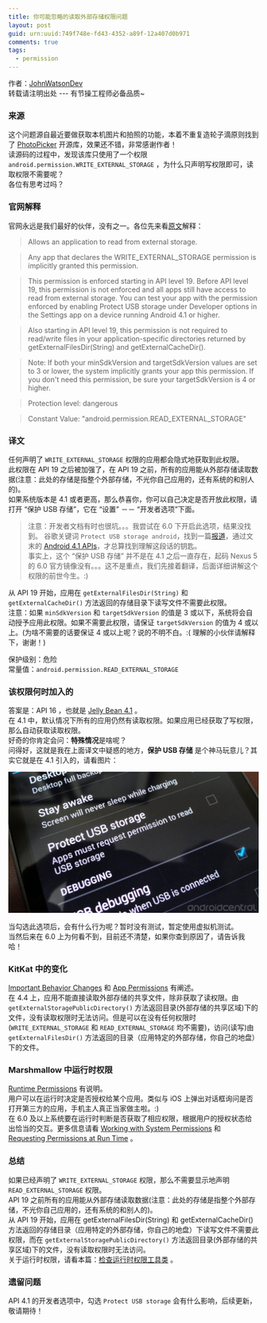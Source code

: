 ```yaml
---
title: 你可能忽略的读取外部存储权限问题
layout: post
guid: urn:uuid:749f748e-fd43-4352-a89f-12a407d0b971
comments: true
tags:
  - permission
---
```


作者：[JohnWatsonDev](http://www.johnwatsondev.com)  
转载请注明出处 --- 有节操工程师必备品质~

### 来源
这个问题源自最近要做获取本机图片和拍照的功能，本着不重复造轮子滴原则找到了 [PhotoPicker](https://github.com/donglua/PhotoPicker) 开源库，效果还不错，非常感谢作者！  
读源码的过程中，发现该库只使用了一个权限 `android.permission.WRITE_EXTERNAL_STORAGE` ，为什么只声明写权限即可，读取权限不需要呢？  
各位有思考过吗？

### 官网解释
官网永远是我们最好的伙伴，没有之一。各位先来看[原文](http://developer.android.com/reference/android/Manifest.permission.html#READ_EXTERNAL_STORAGE)解释：  

> Allows an application to read from external storage.

> Any app that declares the WRITE_EXTERNAL_STORAGE permission is implicitly granted this permission.

> This permission is enforced starting in API level 19. Before API level 19, this permission is not enforced and all apps still have access to read from external storage. You can test your app with the permission enforced by enabling Protect USB storage under Developer options in the Settings app on a device running Android 4.1 or higher.

> Also starting in API level 19, this permission is not required to read/write files in your application-specific directories returned by getExternalFilesDir(String) and getExternalCacheDir().

> Note: If both your minSdkVersion and targetSdkVersion values are set to 3 or lower, the system implicitly grants your app this permission. If you don't need this permission, be sure your targetSdkVersion is 4 or higher.

> Protection level: dangerous

> Constant Value: "android.permission.READ_EXTERNAL_STORAGE"

### 译文
任何声明了 `WRITE_EXTERNAL_STORAGE` 权限的应用都会隐式地获取到此权限。  
此权限在 API 19 之后被加强了，在 API 19 之前，所有的应用能从外部存储读取数据(注意：此处的存储是指整个外部存储，不光你自己应用的，还有系统的和别人的)。  
如果系统版本是 4.1 或者更高，那么恭喜你，你可以自己决定是否开放此权限，请打开 “保护 USB 存储”，它在 “设置” －－ “开发者选项”下面。

> 注意：开发者文档有时也很坑。。。我尝试在 6.0 下开启此选项，结果没找到。
> 谷歌关键词 `Protect USB storage android`，找到一篇[报道](http://www.androidcentral.com/jelly-bean-brings-new-permission-along-read-external-storage)，通过文末的 [Android 4.1 APIs](http://developer.android.com/about/versions/android-4.1.html)，才总算找到理解这段话的钥匙。  
> 事实上，这个 “保护 USB 存储” 并不是在 4.1 之后一直存在，起码 Nexus 5 的 6.0 官方镜像没有。。。这不是重点，我们先接着翻译，后面详细讲解这个权限的前世今生。:)

从 API 19 开始，应用在 `getExternalFilesDir(String)` 和 `getExternalCacheDir()` 方法返回的存储目录下读写文件不需要此权限。  
注意：如果 `minSdkVersion` 和 `targetSdkVersion` 的值是 3 或以下，系统将会自动授予应用此权限。如果不需要此权限，请保证 `targetSdkVersion` 的值为 4 或以上。(为啥不需要的话要保证 4 或以上呢？说的不明不白。:(  理解的小伙伴请解释下，谢谢！)

保护级别：危险  
常量值：`android.permission.READ_EXTERNAL_STORAGE`

### 该权限何时加入的
答案是：API 16 ，也就是 [Jelly Bean 4.1](http://developer.android.com/about/versions/android-4.1.html#Permissions) 。  
在 4.1 中，默认情况下所有的应用仍然有读取权限。如果应用已经获取了写权限，那么自动获取读取权限。  
好奇的你肯定会问：**特殊情况**是啥呢？  
问得好，这就是我在上面译文中疑惑的地方，**保护 USB 存储** 是个神马玩意儿？其实它就是在 4.1 引入的，请看图片：  

![Protect USB storage](/media/files/2015/11/18/protect_usb.jpg)

当勾选此选项后，会有什么行为呢？暂时没有测试，暂定使用虚拟机测试。  
当然后来在 6.0 上为何看不到，目前还不清楚，如果你查到原因了，请告诉我哈！

### KitKat 中的变化
[Important Behavior Changes](http://developer.android.com/about/versions/android-4.4.html#Behaviors) 和 [App Permissions](http://developer.android.com/about/versions/android-4.4.html#Permissions) 有阐述。  
在 4.4 上，应用不能直接读取外部存储的共享文件，除非获取了读权限。由 `getExternalStoragePublicDirectory()` 方法返回目录(外部存储的共享区域)下的文件，没有读取权限时无法访问。但是可以在没有任何权限时(`WRITE_EXTERNAL_STORAGE` 和 `READ_EXTERNAL_STORAGE` 均不需要)，访问(读写)由 `getExternalFilesDir()` 方法返回的目录（应用特定的外部存储，你自己的地盘）下的文件。  

### Marshmallow 中运行时权限
[Runtime Permissions](http://developer.android.com/about/versions/marshmallow/android-6.0-changes.html#behavior-runtime-permissions) 有说明。  
用户可以在运行时决定是否授权给某个应用。类似与 iOS 上弹出对话框询问是否打开第三方的应用，手机主人真正当家做主啦。:)  
在 6.0 及以上系统要在运行时判断是否获取了相应权限，根据用户的授权状态给出恰当的交互。更多信息请看 [Working with System Permissions](http://developer.android.com/training/permissions/index.html) 和 [Requesting Permissions at Run Time](http://developer.android.com/training/permissions/requesting.html) 。

### 总结
如果已经声明了 `WRITE_EXTERNAL_STORAGE` 权限，那么不需要显示地声明 `READ_EXTERNAL_STORAGE` 权限。  
API 19 之前所有的应用能从外部存储读取数据(注意：此处的存储是指整个外部存储，不光你自己应用的，还有系统的和别人的)。  
从 API 19 开始，应用在 getExternalFilesDir(String) 和 getExternalCacheDir() 方法返回的存储目录（应用特定的外部存储，你自己的地盘）下读写文件不需要此权限，而在 `getExternalStoragePublicDirectory()` 方法返回目录(外部存储的共享区域)下的文件，没有读取权限时无法访问。  
关于运行时权限，请看本篇：[检查运行时权限工具类](http://www.johnwatsondev.com/2015/11/17/runtime-permission-util.html) 。

### 遗留问题
API 4.1 的开发者选项中，勾选 `Protect USB storage` 会有什么影响，后续更新，敬请期待！
